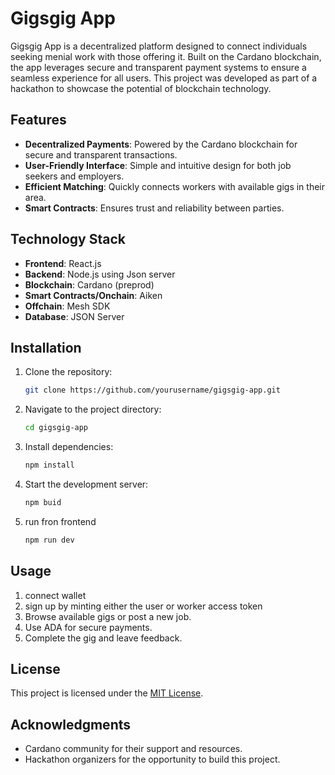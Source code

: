 # Gigsgig App

Gigsgig App is a decentralized platform designed to connect individuals seeking menial work with those offering it. Built on the Cardano blockchain, the app leverages secure and transparent payment systems to ensure a seamless experience for all users. This project was developed as part of a hackathon to showcase the potential of blockchain technology.

## Features

- **Decentralized Payments**: Powered by the Cardano blockchain for secure and transparent transactions.
- **User-Friendly Interface**: Simple and intuitive design for both job seekers and employers.
- **Efficient Matching**: Quickly connects workers with available gigs in their area.
- **Smart Contracts**: Ensures trust and reliability between parties.

## Technology Stack

- **Frontend**: React.js
- **Backend**: Node.js using Json server
- **Blockchain**: Cardano (preprod)
- **Smart Contracts/Onchain**: Aiken
- **Offchain**: Mesh SDK
- **Database**: JSON Server

## Installation

1. Clone the repository:
    ```bash
    git clone https://github.com/yourusername/gigsgig-app.git
    ```
2. Navigate to the project directory:
    ```bash
    cd gigsgig-app
    ```
3. Install dependencies:
    ```bash
    npm install
    ```
4. Start the development server:
    ```bash
    npm buid
    ```
5. run fron frontend 
    ```bash
    npm run dev
    ```

## Usage

1. connect wallet 
2. sign up by minting either the user or worker access token
2. Browse available gigs or post a new job.
3. Use ADA for secure payments.
4. Complete the gig and leave feedback.

## License

This project is licensed under the [MIT License](LICENSE).

## Acknowledgments

- Cardano community for their support and resources.
- Hackathon organizers for the opportunity to build this project.
